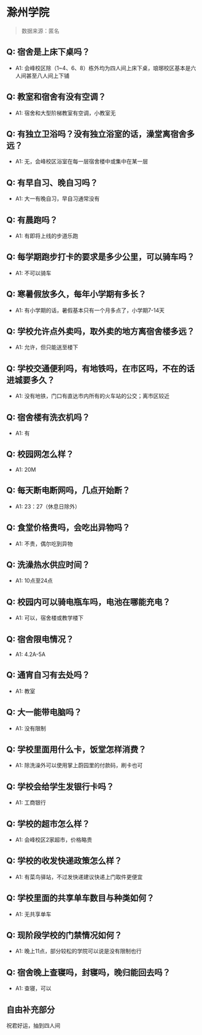 # 滁州学院

> 数据来源：匿名

## Q: 宿舍是上床下桌吗？

- A1: 会峰校区除（1\~4、6、8）栋外均为四人间上床下桌，琅琊校区基本是六人间甚至八人间上下铺

## Q: 教室和宿舍有没有空调？

- A1: 宿舍和大型阶梯教室有空调，小教室无

## Q: 有独立卫浴吗？没有独立浴室的话，澡堂离宿舍多远？

- A1: 无，会峰校区浴室在每一层宿舍楼中或集中在某一层

## Q: 有早自习、晚自习吗？

- A1: 大一有晚自习，早自习通常没有

## Q: 有晨跑吗？

- A1: 有即将上线的步道乐跑

## Q: 每学期跑步打卡的要求是多少公里，可以骑车吗？

- A1: 不可以骑车

## Q: 寒暑假放多久，每年小学期有多长？

- A1: 有小学期的话，暑假基本只有一个月多点了，小学期7-14天

## Q: 学校允许点外卖吗，取外卖的地方离宿舍楼多远？

- A1: 允许，但只能送至楼下

## Q: 学校交通便利吗，有地铁吗，在市区吗，不在的话进城要多久？

- A1: 没有地铁，门口有直达市内所有的火车站的公交；离市区较近

## Q: 宿舍楼有洗衣机吗？

- A1: 有

## Q: 校园网怎么样？

- A1: 20M

## Q: 每天断电断网吗，几点开始断？

- A1: 23：27（休息日除外）

## Q: 食堂价格贵吗，会吃出异物吗？

- A1: 不贵，偶尔吃到异物

## Q: 洗澡热水供应时间？

- A1: 10点至24点

## Q: 校园内可以骑电瓶车吗，电池在哪能充电？

- A1: 可以，宿舍楼或教学楼下

## Q: 宿舍限电情况？

- A1: 4.2A-5A

## Q: 通宵自习有去处吗？

- A1: 教室

## Q: 大一能带电脑吗？

- A1: 没有限制

## Q: 学校里面用什么卡，饭堂怎样消费？

- A1: 除洗澡外可以使用掌上蔚园里的付款码，刷卡也可

## Q: 学校会给学生发银行卡吗？

- A1: 工商银行

## Q: 学校的超市怎么样？

- A1: 会峰校区2家超市，价格略贵

## Q: 学校的收发快递政策怎么样？

- A1: 有菜鸟驿站，不过发快递建议快递上门取件更便宜

## Q: 学校里面的共享单车数目与种类如何？

- A1: 无共享单车

## Q: 现阶段学校的门禁情况如何？

- A1: 晚上11点，部分较松的学院可以说是没有限制也行

## Q: 宿舍晚上查寝吗，封寝吗，晚归能回去吗？

- A1: 查寝，可以

## 自由补充部分

祝君好运，抽到四人间